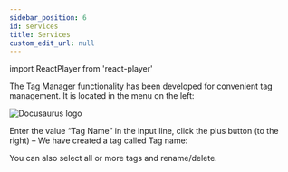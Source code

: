 ```yaml
---
sidebar_position: 6
id: services
title: Services
custom_edit_url: null
---
```

import ReactPlayer from 'react-player'

The Tag Manager functionality has been developed for convenient tag management. It is located in the menu on the left:

![Docusaurus logo](/img/eng/sw/tag-manager.png)

Enter the value “Tag Name” in the input line, click the plus button (to the right) – We have created a tag called Tag name:

<!-- ![Docusaurus logo](/img/eng/sw/tag-manager.png) -->

You can also select all or more tags and rename/delete.

